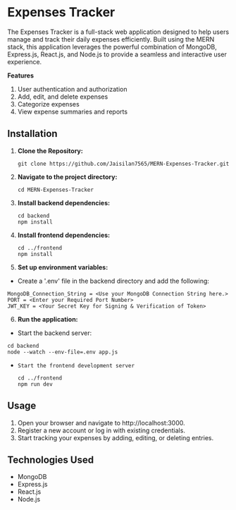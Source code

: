 # Expenses Tracker #

The Expenses Tracker is a full-stack web application designed to help users manage and track their daily expenses efficiently. Built using the MERN stack, this application leverages the powerful combination of MongoDB, Express.js, React.js, and Node.js to provide a seamless and interactive user experience.

__Features__

1. User authentication and authorization
2. Add, edit, and delete expenses
3. Categorize expenses
4. View expense summaries and reports

## Installation ##
1. __Clone the Repository:__
   ```
   git clone https://github.com/Jaisilan7565/MERN-Expenses-Tracker.git
   ```
2. __Navigate to the project directory:__
   ```
   cd MERN-Expenses-Tracker
   ```
3. __Install backend dependencies:__
   ```
   cd backend
   npm install
   ```
4. __Install frontend dependencies:__
   ```
   cd ../frontend
   npm install
   ```
5. __Set up environment variables:__
   
-    Create a '.env' file in the backend directory and add the following:
   ```
   MongoDB_Connection_String = <Use your MongoDB Connection String here.>
   PORT = <Enter your Required Port Number>
   JWT_KEY = <Your Secret Key for Signing & Verification of Token>
   ```
6. __Run the application:__
   
-    Start the backend server:
   ```
   cd backend
   node --watch --env-file=.env app.js
   ```
-     Start the frontend development server
   ```
   cd ../frontend
   npm run dev
   ```

## Usage ##
1. Open your browser and navigate to http://localhost:3000.
2. Register a new account or log in with existing credentials.
3. Start tracking your expenses by adding, editing, or deleting entries.

## Technologies Used ##
- MongoDB
- Express.js
- React.js
- Node.js
